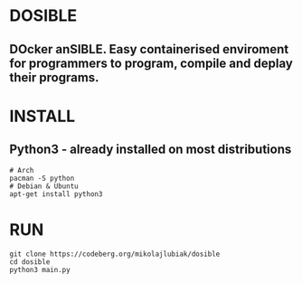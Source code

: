 # DOSIBLE
## DOcker anSIBLE. Easy containerised enviroment for programmers to program, compile and deplay their programs.

# INSTALL
## Python3 - already installed on most distributions
```
# Arch
pacman -S python
# Debian & Ubuntu
apt-get install python3

```

# RUN
```
git clone https://codeberg.org/mikolajlubiak/dosible
cd dosible
python3 main.py
```
